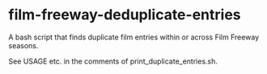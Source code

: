 # film-freeway-deduplicate-entries

A bash script that finds duplicate film entries within or across Film Freeway seasons.

See USAGE etc. in the comments of print_duplicate_entries.sh.
